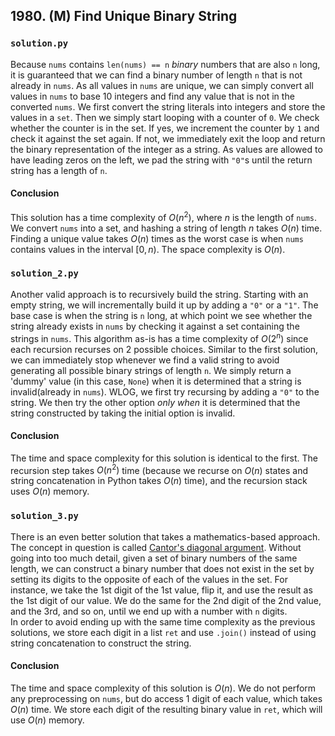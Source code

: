 ## 1980. (M) Find Unique Binary String

### `solution.py`
Because `nums` contains `len(nums) == n` *binary* numbers that are also `n` long, it is guaranteed that we can find a binary number of length `n` that is not already in `nums`. As all values in `nums` are unique, we can simply convert all values in `nums` to base 10 integers and find any value that is not in the converted `nums`. We first convert the string literals into integers and store the values in a `set`. Then we simply start looping with a counter of `0`. We check whether the counter is in the set. If yes, we increment the counter by `1` and check it against the set again. If not, we immediately exit the loop and return the binary representation of the integer as a string. As values are allowed to have leading zeros on the left, we pad the string with `"0"`s until the return string has a length of `n`.  

#### Conclusion
This solution has a time complexity of $O(n^2)$, where $n$ is the length of `nums`. We convert `nums` into a set, and hashing a string of length $n$ takes $O(n)$ time. Finding a unique value takes $O(n)$ times as the worst case is when `nums` contains values in the interval $[0, n)$. The space complexity is $O(n)$.  
  


### `solution_2.py`
Another valid approach is to recursively build the string. Starting with an empty string, we will incrementally build it up by adding a `"0"` or a `"1"`. The base case is when the string is `n` long, at which point we see whether the string already exists in `nums` by checking it against a set containing the strings in `nums`. This algorithm as-is has a time complexity of $O(2^n)$ since each recursion recurses on 2 possible choices. Similar to the first solution, we can immediately stop whenever we find a valid string to avoid generating all possible binary strings of length `n`. We simply return a 'dummy' value (in this case, `None`) when it is determined that a string is invalid(already in `nums`). WLOG, we first try recursing by adding a `"0"` to the string. We then try the other option *only when* it is determined that the string constructed by taking the initial option is invalid.  

#### Conclusion
The time and space complexity for this solution is identical to the first. The recursion step takes $O(n^2)$ time (because we recurse on $O(n)$ states and string concatenation in Python takes $O(n)$ time), and the recursion stack uses $O(n)$ memory.  
  


### `solution_3.py`
There is an even better solution that takes a mathematics-based approach. The concept in question is called [Cantor's diagonal argument](https://en.wikipedia.org/wiki/Cantor%27s_diagonal_argument#Uncountable_set). Without going into too much detail, given a set of binary numbers of the same length, we can construct a binary number that does not exist in the set by setting its digits to the opposite of each of the values in the set. For instance, we take the 1st digit of the 1st value, flip it, and use the result as the 1st digit of our value. We do the same for the 2nd digit of the 2nd value, and the 3rd, and so on, until we end up with a number with `n` digits.  
In order to avoid ending up with the same time complexity as the previous solutions, we store each digit in a list `ret` and use `.join()` instead of using string concatenation to construct the string.  

#### Conclusion
The time and space complexity of this solution is $O(n)$. We do not perform any preprocessing on `nums`, but do access 1 digit of each value, which takes $O(n)$ time. We store each digit of the resulting binary value in `ret`, which will use $O(n)$ memory.  
  

